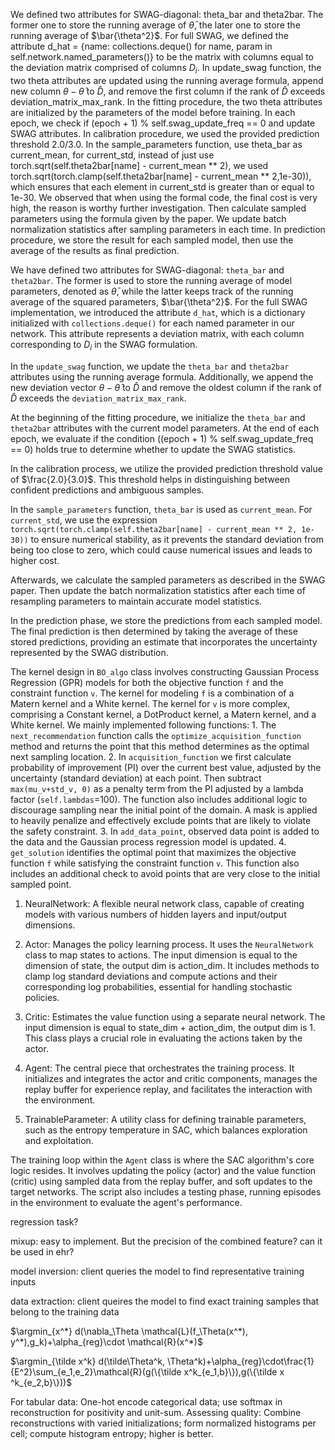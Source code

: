 We defined two attributes for SWAG-diagonal: theta_bar and theta2bar. The former one to store the running average of $\bar\theta$, the later one to store the running average of $\bar{\theta^2}$. For full SWAG, we defined the attribute d_hat = {name: collections.deque() for name, param in self.network.named_parameters()} to be the matrix with columns equal to the deviation matrix comprised of columns $D_i$. In update_swag function, the two theta attributes are updated using the running average formula, append new column $\theta-\bar\theta$ to $\hat D$, and remove the first column if the rank of $\hat D$ exceeds deviation_matrix_max_rank.  In the fitting procedure, the two theta attributes are initialized by the parameters of the model before training. In each epoch, we check if (epoch + 1) % self.swag_update_freq == 0 and update SWAG attributes. In calibration procedure, we used the provided prediction threshold 2.0/3.0. In the sample_parameters function, use theta_bar as current_mean, for current_std, instead of just use torch.sqrt(self.theta2bar[name] - current_mean ** 2), we used torch.sqrt(torch.clamp(self.theta2bar[name] - current_mean ** 2,1e-30)), which ensures that each element   in current_std is greater than or equal to 1e-30. We observed that when using the formal code, the final cost is very high, the reason is worthy further investigation. Then calculate sampled parameters using the formula given by the paper. We update batch normalization statistics after sampling parameters in each time. In prediction procedure, we store the result for each sampled model, then use the average of the results as final prediction.



We have defined two attributes for SWAG-diagonal: `theta_bar` and `theta2bar`. The former is used to store the running average of model parameters, denoted as $\bar{\theta}$, while the latter keeps track of the running average of the squared parameters, $\bar{\theta^2}$. For the full SWAG implementation, we introduced the attribute `d_hat`, which is a dictionary initialized with `collections.deque()` for each named parameter in our network. This attribute represents a deviation matrix, with each column corresponding to $D_i$ in the SWAG formulation.

In the `update_swag` function, we update the `theta_bar` and `theta2bar` attributes using the running average formula. Additionally, we append the new deviation vector $\theta - \bar{\theta}$ to $\hat{D}$ and remove the oldest column if the rank of $\hat{D}$ exceeds the `deviation_matrix_max_rank`.

At the beginning of the fitting procedure, we initialize the `theta_bar` and `theta2bar` attributes with the current model parameters. At the end of each epoch, we evaluate if the condition ((epoch + 1) % self.swag_update_freq == 0) holds true to determine whether to update the SWAG statistics.

In the calibration process, we utilize the provided prediction threshold value of $\frac{2.0}{3.0}$. This threshold helps in distinguishing between confident predictions and ambiguous samples.

In the `sample_parameters` function, `theta_bar` is used as `current_mean`. For `current_std`, we use the expression `torch.sqrt(torch.clamp(self.theta2bar[name] - current_mean ** 2, 1e-30))` to ensure numerical stability, as it prevents the standard deviation from being too close to zero, which could cause numerical issues and leads to higher cost.

Afterwards, we calculate the sampled parameters as described in the SWAG paper. Then update the batch normalization statistics after each time of resampling parameters to maintain accurate model statistics.

In the prediction phase, we store the predictions from each sampled model. The final prediction is then determined by taking the average of these stored predictions, providing an estimate that incorporates the uncertainty represented by the SWAG distribution.





The kernel design in `BO_algo` class involves constructing Gaussian Process Regression (GPR) models for both the objective function `f` and the constraint function `v`. The kernel for modeling `f` is a combination of a Matern kernel and a White kernel. The kernel for `v` is more complex, comprising a Constant kernel, a DotProduct kernel, a Matern kernel, and a White kernel. We mainly implemented following functions: 1. The `next_recommendation` function calls the `optimize_acquisition_function` method and returns the point that this method determines as the optimal next sampling location. 2. In `acquisition_function` we first calculate probability of improvement (PI) over the current best value, adjusted by the uncertainty (standard deviation) at each point.  Then subtract `max(mu_v+std_v, 0)` as a penalty term from the PI adjusted by a lambda factor (`self.lambdas`=100). The function also includes additional logic to discourage sampling near the initial point of the domain. A mask is applied to heavily penalize and effectively exclude points that are likely to violate the safety constraint. 3. In `add_data_point`, observed data point is added to the data and the Gaussian process regression model is updated. 4. `get_solution`  identifies the optimal point that maximizes the objective function `f` while satisfying the constraint function `v`. This function also includes an additional check to avoid points that are very close to the initial sampled point.



1. NeuralNetwork: A flexible neural network class, capable of creating models with various numbers of hidden layers and input/output dimensions.

2. Actor: Manages the policy learning process. It uses the `NeuralNetwork` class to map states to actions.  The input dimension is equal to the dimension of state, the output dim is action_dim. It includes methods to clamp log standard deviations and compute actions and their corresponding log probabilities, essential for handling stochastic policies.

3. Critic: Estimates the value function using a separate neural network. The input dimension is equal to state_dim + action_dim, the output dim is 1. This class plays a crucial role in evaluating the actions taken by the actor.

4. Agent: The central piece that orchestrates the training process. It initializes and integrates the actor and critic components, manages the replay buffer for experience replay, and facilitates the interaction with the environment.

5. TrainableParameter: A utility class for defining trainable parameters, such as the entropy temperature in SAC, which balances exploration and exploitation.

The training loop within the `Agent` class is where the SAC algorithm's core logic resides. It involves updating the policy (actor) and the value function (critic) using sampled data from the replay buffer, and soft updates to the target networks. The script also includes a testing phase, running episodes in the environment to evaluate the agent's performance. 



regression task?

mixup: easy to implement. But the precision of the combined feature? can it be used in ehr?







model inversion: client queries the model to find representative training inputs

data extraction: client queires the model to find exact training samples that belong to the training data



$\argmin_{x^*} d(\nabla_\Theta \mathcal{L}(f_\Theta(x^*), y^*),g_k)+\alpha_{reg}\cdot \mathcal{R}(x^*)$

$\argmin_{\tilde x^k} d(\tilde\Theta^k, \Theta^k)+\alpha_{reg}\cdot\frac{1}{E^2}\sum_{e_1,e_2}\mathcal{R}(g(\{\tilde x^k_{e_1,b}\}),g(\{\tilde x ^k_{e_2,b}\}))$

For tabular data: One-hot encode categorical data; use softmax in reconstruction for positivity and unit-sum. Assessing quality: Combine reconstructions with varied initializations; form normalized histograms per cell; compute histogram entropy; higher is better.






